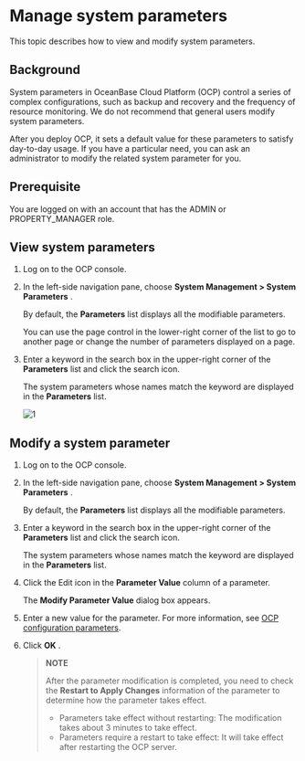 Manage system parameters
=============================================

This topic describes how to view and modify system parameters.

Background
-------------------------------

System parameters in OceanBase Cloud Platform (OCP) control a series of complex configurations, such as backup and recovery and the frequency of resource monitoring. We do not recommend that general users modify system parameters.

After you deploy OCP, it sets a default value for these parameters to satisfy day-to-day usage. If you have a particular need, you can ask an administrator to modify the related system parameter for you.

Prerequisite
---------------------------------

You are logged on with an account that has the ADMIN or PROPERTY_MANAGER role.

View system parameters
-------------------------------------------

1. Log on to the OCP console.

2. In the left-side navigation pane, choose **System Management \> System Parameters** .

   By default, the **Parameters** list displays all the modifiable parameters.

   You can use the page control in the lower-right corner of the list to go to another page or change the number of parameters displayed on a page.

3. Enter a keyword in the search box in the upper-right corner of the **Parameters** list and click the search icon.

   The system parameters whose names match the keyword are displayed in the **Parameters** list.

   ![1](https://help-static-aliyun-doc.aliyuncs.com/assets/img/en-US/8014306461/p384476.png)

Modify a system parameter
----------------------------------------------

1. Log on to the OCP console.

2. In the left-side navigation pane, choose **System Management \> System Parameters** .

   By default, the **Parameters** list displays all the modifiable parameters.

3. Enter a keyword in the search box in the upper-right corner of the **Parameters** list and click the search icon.

   The system parameters whose names match the keyword are displayed in the **Parameters** list.

4. Click the Edit icon in the **Parameter Value** column of a parameter.

   The **Modify Parameter Value** dialog box appears.

5. Enter a new value for the parameter. For more information, see [OCP configuration parameters](../13.appendix-2/1.ocp-configuration-parameters.md).

6. Click **OK** .

   > **NOTE**
   >
   > After the parameter modification is completed, you need to check the **Restart to Apply Changes** information of the parameter to determine how the parameter takes effect.
   >
   > * Parameters take effect without restarting: The modification takes about 3 minutes to take effect.
   > * Parameters require a restart to take effect: It will take effect after restarting the OCP server.
